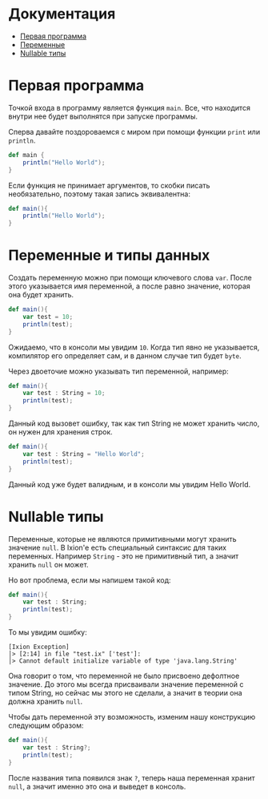 # Документация

* [Первая программа](#Первая-программа)
* [Переменные](#Переменные-и-типы-данных)
* [Nullable типы](#Nullable-типы)

# Первая программа
Точкой входа в программу является функция
`main`. Все, что находится внутри нее
будет выполнятся при запуске программы.

Сперва давайте поздороваемся с миром 
при помощи функции `print` или
`println`.

````scala
def main {
    println("Hello World");
}
````

Если функция не принимает аргументов,
то скобки писать необязательно, 
поэтому такая запись эквивалентна:

````scala
def main(){
    println("Hello World");
}
````


# Переменные и типы данных

Создать переменную можно при помощи
ключевого слова `var`. 
После этого указывается имя переменной,
а после равно значение, которая она будет
хранить.
````scala
def main(){
    var test = 10;
    println(test);
}
````
Ожидаемо, что в консоли мы увидим `10`.
Когда тип явно не указывается, компилятор
его определяет сам, и в данном случае
тип будет `byte`.

Через двоеточие можно указывать тип
переменной, например:
````scala
def main(){
    var test : String = 10;
    println(test);
}
````
Данный код вызовет ошибку, так как тип 
String не может хранить число, он нужен
для хранения строк.

````scala
def main(){
    var test : String = "Hello World";
    println(test);
}
````
Данный код уже будет валидным, и в 
консоли мы увидим Hello World.



# Nullable типы

Переменные, которые не являются 
примитивными могут хранить значение
`null`. В Ixion'e есть специальный 
синтаксис для таких переменных.
Например `String` - это не примитивный тип,
а значит хранить `null` он может.

Но вот проблема, если мы напишем такой
код:
````scala
def main(){
    var test : String;
    println(test);
}
````

То мы увидим ошибку:
````
[Ixion Exception]
│> [2:14] in file "test.ix" ['test']:
│> Cannot default initialize variable of type 'java.lang.String'
````

Она говорит о том, что переменной
не было присвоено дефолтное значение.
До этого мы всегда присваивали значение
переменной с типом String, но сейчас
мы этого не сделали, а значит в теории
она должна хранить `null`.

Чтобы дать переменной эту возможность,
изменим нашу конструкцию следующим
образом:
````scala
def main(){
    var test : String?;
    println(test);
}
````
После названия типа появился знак `?`,
теперь наша переменная хранит `null`, 
а значит именно это она и выведет в консоль.





